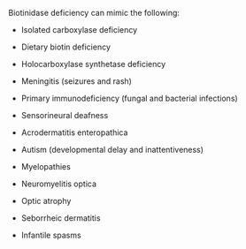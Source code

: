 Biotinidase deficiency can mimic the following:

- Isolated carboxylase deficiency

- Dietary biotin deficiency

- Holocarboxylase synthetase deficiency

- Meningitis (seizures and rash)

- Primary immunodeficiency (fungal and bacterial infections)

- Sensorineural deafness

- Acrodermatitis enteropathica

- Autism (developmental delay and inattentiveness)

- Myelopathies

- Neuromyelitis optica

- Optic atrophy

- Seborrheic dermatitis

- Infantile spasms